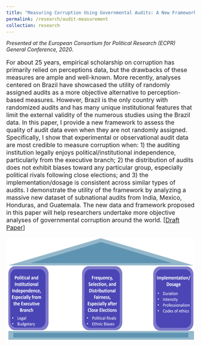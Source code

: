 ```yaml
---
title: "Measuring Corruption Using Governmental Audits: A New Framework and Dataset"
permalink: /research/audit-measurement
collection: research
---
```


<style>
.thumbnaildiss2 {
    background-color: black;
    height: 275px;
    display: inline-block; 
    background-size: cover; 
    background-position: center center;
    background-repeat: no-repeat;
}
</style>

*Presented at the European Consortium for Political Research (ECPR) General Conference, 2020*.

<p style="font-size: 12pt; width: 100%; text-align: left;">For about 25 years, empirical scholarship on corruption has primarily relied on perceptions data, but the drawbacks of these measures are ample and well-known. More recently, analyses centered on Brazil have showcased the utility of randomly assigned audits as a more objective alternative to perception-based measures. However, Brazil is the only country with randomized audits and has many unique institutional features that limit the external validity of the numerous studies using the Brazil data. In this paper, I provide a new framework to assess the quality of audit data even when they are not randomly assigned. Specifically, I show that experimental or observational audit data are most credible to measure corruption when: 1) the auditing institution legally enjoys political/institutional independence, particularly from the executive branch; 2) the distribution of audits does not exhibit biases toward any particular group, especially political rivals following close elections; and 3) the implementation/dosage is consistent across similar types of audits. I demonstrate the utility of the framework by analyzing a massive new dataset of subnational audits from India, Mexico, Honduras, and Guatemala. The new data and framework proposed in this paper will help researchers undertake more objective analyses of governmental corruption around the world. [<a href="https://mikedenly.com/files/audit-measurement.pdf">Draft Paper</a>]</p>

<p style="font-size: 12pt; width: 100%; text-align: left;"><img src="/images/new_pillars.png" class="thumbnaildiss2" style="width: 100%;"></p>